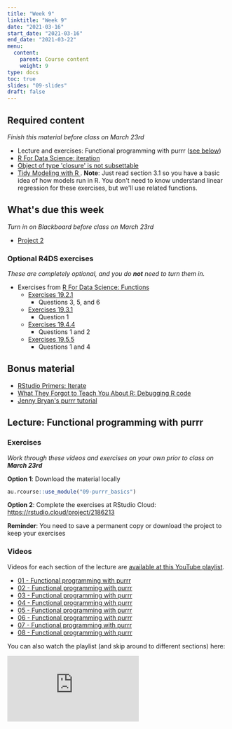 ```yaml
---
title: "Week 9"
linktitle: "Week 9"
date: "2021-03-16"
start_date: "2021-03-16"
end_date: "2021-03-22"
menu:
  content:
    parent: Course content
    weight: 9
type: docs
toc: true
slides: "09-slides"
draft: false
---
```





## Required content

*Finish this material before class on March 23rd*

- <i class="fab fa-youtube"></i> Lecture and exercises: Functional programming with purrr ([see below](#lecture-functional-programming-with-purrr))
- <i class="fas fa-book"></i> [R For Data Science: iteration](https://r4ds.had.co.nz/iteration.html)
- <i class="fab fa-youtube"></i> [Object of type 'closure' is not subsettable](https://rstudio.com/resources/rstudioconf-2020/object-of-type-closure-is-not-subsettable/)
- <i class="fas fa-book"></i> [Tidy Modeling with R ](https://www.tmwr.org/base-r.html). **Note**: Just read section 3.1 so you have a basic idea of how models run in R. You don't need to know understand linear regression for these exercises, but we'll use related functions.

## What's due this week

*Turn in on Blackboard before class on March 23rd*

- <i class="fas fa-desktop"></i> [Project 2](../07-content/#project-2-tidy-tuesday)

### Optional R4DS exercises 
*These are completely optional, and you do **not** need to turn them in.*
- <i class="fas fa-desktop"></i>  Exercises from [R For Data Science: Functions](https://r4ds.had.co.nz/functions.html)
  - [Exercises 19.2.1](https://r4ds.had.co.nz/functions.html#exercises-50)
    - Questions 3, 5, and 6
  - [Exercises 19.3.1](https://r4ds.had.co.nz/functions.html#exercises-51)
    - Question 1
  - [Exercises 19.4.4](https://r4ds.had.co.nz/functions.html#exercises-52)
    - Questions 1 and 2
  - [Exercises 19.5.5](https://r4ds.had.co.nz/functions.html#exercises-53)
    - Questions 1 and 4
    
## Bonus material
- <i class="fas fa-external-link-square-alt"></i> [RStudio Primers: Iterate](https://rstudio.cloud/learn/primers/5)
- <i class="fas fa-book"></i> [What They Forgot to Teach You About R: Debugging R code](https://rstats.wtf/debugging-r-code.html)
- <i class="fas fa-external-link-square-alt"></i> [Jenny Bryan's purrr tutorial](https://jennybc.github.io/purrr-tutorial/)

## Lecture: Functional programming with purrr 

### Exercises

*Work through these videos and exercises on your own prior to class on **March 23rd***

<i class="fas fa-desktop"></i> **Option 1**: Download the material locally


```r
au.rcourse::use_module("09-purrr_basics")
```

<i class="fas fa-cloud"></i> **Option 2**: Complete the exercises at RStudio Cloud: https://rstudio.cloud/project/2186213

**Reminder**: You need to save a permanent copy or download the project to keep your exercises

### Videos

Videos for each section of the lecture are [available at this YouTube playlist](https://www.youtube.com/playlist?list=PLYCuG6HXKxjRWJTVwIWXY6e0KVfGpxWgp).

- [01 - Functional programming with purrr](https://www.youtube.com/watch?v=tSQdrR3dkHE&list=PLYCuG6HXKxjRWJTVwIWXY6e0KVfGpxWgp)
- [02 - Functional programming with purrr](https://www.youtube.com/watch?v=XxyOeJEmMKE&list=PLYCuG6HXKxjRWJTVwIWXY6e0KVfGpxWgp)
- [03 - Functional programming with purrr](https://www.youtube.com/watch?v=IzZzqRrcN5E&list=PLYCuG6HXKxjRWJTVwIWXY6e0KVfGpxWgp)
- [04 - Functional programming with purrr](https://www.youtube.com/watch?v=D0AXF2RFLwo&list=PLYCuG6HXKxjRWJTVwIWXY6e0KVfGpxWgp)
- [05 - Functional programming with purrr](https://www.youtube.com/watch?v=uL-3fF9s5yk&list=PLYCuG6HXKxjRWJTVwIWXY6e0KVfGpxWgp)
- [06 - Functional programming with purrr](https://www.youtube.com/watch?v=6v4S0xK4JwU&list=PLYCuG6HXKxjRWJTVwIWXY6e0KVfGpxWgp)
- [07 - Functional programming with purrr](https://www.youtube.com/watch?v=FLrc5eWxoho&list=PLYCuG6HXKxjRWJTVwIWXY6e0KVfGpxWgp)
- [08 - Functional programming with purrr](https://www.youtube.com/watch?v=CIFyOoKy6bA&list=PLYCuG6HXKxjRWJTVwIWXY6e0KVfGpxWgp)

You can also watch the playlist (and skip around to different sections) here:

<div class="embed-responsive embed-responsive-16by9">
<iframe class="embed-responsive-item" src="https://www.youtube.com/embed/videoseries?list=PLYCuG6HXKxjRWJTVwIWXY6e0KVfGpxWgp" frameborder="0" allow="accelerometer; autoplay; encrypted-media; gyroscope; picture-in-picture" allowfullscreen></iframe>
</div>

